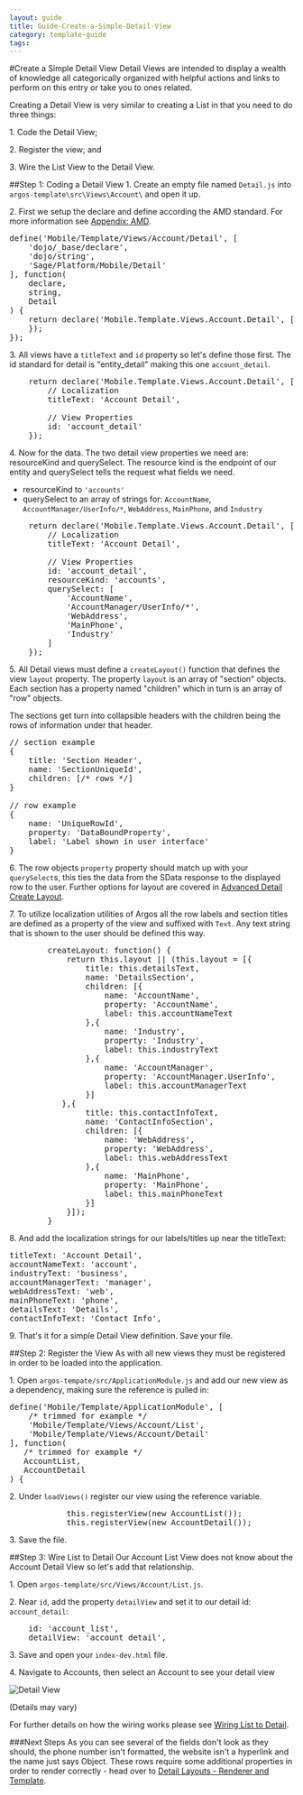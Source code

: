 ---
layout: guide
title: Guide-Create-a-Simple-Detail-View
category: template-guide
tags: 
---
#Create a Simple Detail View
Detail Views are intended to display a wealth of knowledge all categorically organized with helpful actions and links to perform on this entry or take you to ones related.

Creating a Detail View is very similar to creating a List in that you need to do three things:

1\. Code the Detail View;

2\. Register the view; and

3\. Wire the List View to the Detail View.

##Step 1: Coding a Detail View
1\. Create an empty file named `Detail.js` into `argos-template\src\Views\Account\` and open it up.

2\. First we setup the declare and define according the AMD standard. For more information see [Appendix: AMD](AMD---Define-and-Declare.html).

<pre class="brush: js">
define('Mobile/Template/Views/Account/Detail', [
    'dojo/_base/declare',
    'dojo/string',
    'Sage/Platform/Mobile/Detail'
], function(
    declare,
    string,
    Detail
) {
    return declare('Mobile.Template.Views.Account.Detail', [Detail], {
    });
});
</pre>

3\. All views have a `titleText` and `id` property so let's define those first. The id standard for detail is "entity_detail" making this one `account_detail`.

<pre class="brush: js">
    return declare('Mobile.Template.Views.Account.Detail', [Detail], {
        // Localization
        titleText: 'Account Detail',
        
        // View Properties
        id: 'account_detail'
    });
</pre>

4\. Now for the data. The two detail view properties we need are: resourceKind and querySelect. The resource kind is the endpoint of our entity and querySelect tells the request what fields we need.

* resourceKind to `'accounts'`
* querySelect to an array of strings for: `AccountName`, `AccountManager/UserInfo/*`, `WebAddress`, `MainPhone`, and `Industry`

<pre class="brush: js">
    return declare('Mobile.Template.Views.Account.Detail', [Detail], {
        // Localization
        titleText: 'Account Detail',
        
        // View Properties
        id: 'account_detail',
        resourceKind: 'accounts',
        querySelect: [
            'AccountName',
            'AccountManager/UserInfo/*',
            'WebAddress',
            'MainPhone',
            'Industry'
        ]
    });
</pre>

5\. All Detail views must define a `createLayout()` function that defines the view `layout` property. The property `layout` is an array of "section" objects. Each section has a property named "children" which in turn is an array of "row" objects.

The sections get turn into collapsible headers with the children being the rows of information under that header.

<pre class="brush: js">
// section example
{
    title: 'Section Header',
    name: 'SectionUniqueId',
    children: [/* rows */]
}

// row example
{
    name: 'UniqueRowId',
    property: 'DataBoundProperty',
    label: 'Label shown in user interface'
}
</pre>

6\. The row objects `property` property should match up with your `querySelect`s, this ties the data from the SData response to the displayed row to the user. Further options for layout are covered in [Advanced Detail Create Layout](Detail-Layout-Properties.html). 

7\. To utilize localization utilities of Argos all the row labels and section titles are defined as a property of the view and suffixed with `Text`. Any text string that is shown to the user should be defined this way.

<pre class="brush: js">
        createLayout: function() {
            return this.layout || (this.layout = [{
                title: this.detailsText,
                name: 'DetailsSection',
                children: [{
                    name: 'AccountName',
                    property: 'AccountName',
                    label: this.accountNameText
                },{
                    name: 'Industry',
                    property: 'Industry',
                    label: this.industryText
                },{
                    name: 'AccountManager',
                    property: 'AccountManager.UserInfo',
                    label: this.accountManagerText
                }]
           },{
                title: this.contactInfoText,
                name: 'ContactInfoSection',
                children: [{
                    name: 'WebAddress',
                    property: 'WebAddress',
                    label: this.webAddressText
                },{
                    name: 'MainPhone',
                    property: 'MainPhone',
                    label: this.mainPhoneText
                }]
            }]);
        }
</pre>

8\. And add the localization strings for our labels/titles up near the titleText:

<pre class="brush: js">
titleText: 'Account Detail',
accountNameText: 'account',
industryText: 'business',
accountManagerText: 'manager',
webAddressText: 'web',
mainPhoneText: 'phone',
detailsText: 'Details',
contactInfoText: 'Contact Info',
</pre>

9\. That's it for a simple Detail View definition. Save your file.


##Step 2: Register the View
As with all new views they must be registered in order to be loaded into the application.


1\. Open `argos-tempate/src/ApplicationModule.js` and add our new view as a dependency, making sure the reference is pulled in:

<pre class="brush: js">
define('Mobile/Template/ApplicationModule', [
    /* trimmed for example */
    'Mobile/Template/Views/Account/List',
    'Mobile/Template/Views/Account/Detail'
], function(
   /* trimmed for example */
   AccountList,
   AccountDetail
) {
</pre>

2\. Under `loadViews()` register our view using the reference variable.

<pre class="brush: js">
            this.registerView(new AccountList());
            this.registerView(new AccountDetail());
</pre>

3\. Save the file.

##Step 3: Wire List to Detail
Our Account List View does not know about the Account Detail View so let's add that relationship.

1\. Open `argos-template/src/Views/Account/List.js`.

2\. Near `id`, add the property `detailView` and set it to our detail id: `account_detail`:

<pre class="brush: js">
    id: 'account_list',
    detailView: 'account_detail',
</pre>

3\. Save and open your `index-dev.html` file.

4\. Navigate to Accounts, then select an Account to see your detail view


![Detail View](http://sage.github.com/argos/images/template-guide/detail-view.png)

(Details may vary)

For further details on how the wiring works please see [Wiring List to Detail](Wire-List-to-Detail.html).

###Next Steps
As you can see several of the fields don't look as they should, the phone number isn't formatted, the website isn't a hyperlink and the name just says Object. These rows require some additional properties in order to render correctly - head over to [Detail Layouts - Renderer and Template](Guide-Detail-Layout-Renderer-Template).
